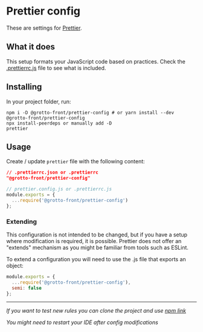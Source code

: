 # Prettier config

These are settings for [Prettier](https://prettier.io/).

## What it does

This setup formats your JavaScript code based on practices. Check the [.prettierrc.js](.prettierrc.js) file to see what is included.

## Installing

In your project folder, run:

```
npm i -D @grotto-front/prettier-config # or yarn install --dev @grotto-front/prettier-config
npx install-peerdeps or manually add -D
prettier
```

## Usage

Create / update `prettier` file with the following content:

```json
// .prettierrc.json or .prettierrc
"@grotto-front/prettier-config"
```

```js
// prettier.config.js or .prettierrc.js
module.exports = {
  ...require('@grotto-front/prettier-config')
};
```

### Extending

This configuration is not intended to be changed, but if you have a setup where modification is required, it is possible. Prettier does not offer an "extends" mechanism as you might be familiar from tools such as ESLint.

To extend a configuration you will need to use the .js file that exports an object:

```js
module.exports = {
  ...require('@grotto-front/prettier-config'),
  semi: false
};
```

---

_If you want to test new rules you can clone the project and use [npm link](https://docs.npmjs.com/cli/v6/commands/npm-link)_

_You might need to restart your IDE after config modifications_
